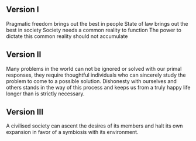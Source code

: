 Version I
---------

Pragmatic freedom brings out the best in people
State of law brings out the best in society
Society needs a common reality to function
The power to dictate this common reality should not accumulate


Version II
----------

Many problems in the world can not be ignored or solved with our primal responses,
they require thoughtful individuals who can sincerely study the problem to come to a possible solution.
Dishonesty with ourselves and others stands in the way of this process
and keeps us from a truly happy life longer than is strictly necessary.


Version III
-----------

A civilised society can ascent the desires of its members and halt its own expansion in favor of a symbiosis with its environment.
